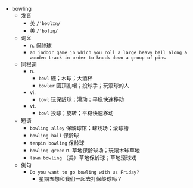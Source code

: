 - bowling
  - 发音
    - 英 `/'bəʊlɪŋ/`
    - 美 `/'bolɪŋ/`
  - 词义
    - n. 保龄球
    - `an indoor game in which you roll a large heavy ball along a wooden track in order to knock down a group of pins`
  - 同根词
    - n.
      - `bowl` 碗；木球；大酒杯
      - `bowler` 圆顶礼帽；投球手；玩滚球的人
    - vi.
      - `bowl` 玩保龄球；滑动；平稳快速移动
    - vt.
      - `bowl` 投球；旋转；平稳快速移动
  - 短语
    - `bowling alley` 保龄球馆；球戏场；滚球槽 
    - `bowling ball` 保龄球 
    - `tenpin bowling` 保龄球 
    - `bowling green` n. 草地保龄球场；玩滚木球草地 
    - `lawn bowling` （美）草地保龄球；草地滚球戏 
  - 例句
    - `Do you want to go bowling with us Friday?`
      - 星期五想和我们一起去打保龄球吗？

